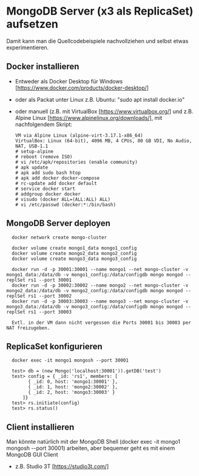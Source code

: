 # MongoDB Server (x3 als ReplicaSet) aufsetzen

Damit kann man die Quellcodebeispiele nachvollziehen und selbst etwas experimentieren.

## Docker installieren
- Entweder als Docker Desktop für Windows [https://www.docker.com/products/docker-desktop/]
- oder als Packat unter Linux z.B. Ubuntu: "sudo apt install docker.io"
- oder manuell (z.B. mit VirtualBox [https://www.virtualbox.org/] und z.B. Alpine Linux [https://www.alpinelinux.org/downloads/], mit nachfolgendem Skript:

      VM via Alpine Linux (alpine-virt-3.17.1-x86_64)
      VirtualBox: Linux (64-bit), 4096 MB, 4 CPUs, 80 GB VDI, No Audio, NAT, USB-1.1
      # setup-alpine
      # reboot (remove ISO)
      # vi /etc/apk/repositories (enable community)
      # apk update
      # apk add sudo bash htop
      # apk add docker docker-compose
      # rc-update add docker default
      # service docker start
      # addgroup docker docker
      # visudo (docker ALL=(ALL:ALL) ALL)
      # vi /etc/passwd (docker:*:/bin/bash)


## MongoDB Server deployen

      docker network create mongo-cluster
      
      docker volume create mongo1_data mongo1_config
      docker volume create mongo2_data mongo2_config
      docker volume create mongo3_data mongo3_config
      
      docker run -d -p 30001:30001 --name mongo1 --net mongo-cluster -v mongo1_data:/data/db -v mongo1_config:/data/configdb mongo mongod --replSet rs1 --port 30001
      docker run -d -p 30002:30002 --name mongo2 --net mongo-cluster -v mongo2_data:/data/db -v mongo2_config:/data/configdb mongo mongod --replSet rs1 --port 30002
      docker run -d -p 30003:30003 --name mongo3 --net mongo-cluster -v mongo3_data:/data/db -v mongo3_config:/data/configdb mongo mongod --replSet rs1 --port 30003
      
      Evtl. in der VM dann nicht vergessen die Ports 30001 bis 30003 per NAT freizugeben.


## ReplicaSet konfigurieren

      docker exec -it mongo1 mongosh --port 30001

      test> db = (new Mongo('localhost:30001')).getDB('test')
      test> config = { _id: 'rs1', members: [
            { _id: 0, host: 'mongo1:30001' },
            { _id: 1, host: 'mongo2:30002' },
            { _id: 2, host: 'mongo3:30003' }
          ]}
      test> rs.initiate(config)
      test> rs.status()

## Client installieren

Man könnte natürlich mit der MongoDB Shell (docker exec -it mongo1 mongosh --port 30001) arbeiten, aber bequemer geht es mit einem MongoDB GUI Client

- z.B. Studio 3T [https://studio3t.com/]
